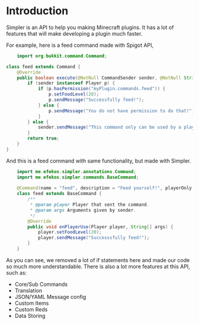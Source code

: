 # Introduction
Simpler is an API to help you making Minecraft plugins. It has a lot of features that will make developing a plugin much faster.

For example, here is a feed command made with Spigot API,

````java
    import org.bukkit.command.Command;

class feed extends Command {
    @Override
    public boolean execute(@NotNull CommandSender sender, @NotNull String commandLabel, @NotNull String[] args) {
        if (sender instanceof Player p) {
            if (p.hasPermission("myPlugin.commands.feed")) {
                p.setFoodLevel(20);
                p.sendMessage("Successfully feed!");
            } else {
                p.sendMessage("You do not have permission to do that!");
            }
        } else {
            sender.sendMessage("This command only can be used by a player!");
        }
        return true;
    }
}
````
And this is a feed command with same functionality, but made with Simpler.

````java
    import me.efekos.simpler.annotations.Command;
    import me.efekos.simpler.commands.BaseCommand;
    
    @Command(name = "feed", description = "Feed yourself!", playerOnly = true, permission = "myPlugin.command.feed")
    class feed extends BaseCommand {
        /**
         * @param player Player that sent the command.
         * @param args Arguments given by sender.
         */
        @Override
        public void onPlayerUse(Player player, String[] args) {
            player.setFoodLevel(20);
            player.sendMessage("Successsfully feed!");
        }
    }
````

As you can see, we removed a lot of if statements here and made our code so much more understandable. There is also a lot more features at this API, such as:
- Core/Sub Commands
- Translation
- JSON/YAML Message config
- Custom Items
- Custom Reds
- Data Storing